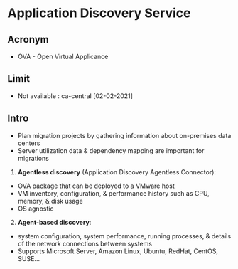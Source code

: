 # Application Discovery Service

## Acronym
* OVA - Open Virtual Applicance

## Limit
* Not available : ca-central [02-02-2021]

## Intro
* Plan migration projects by gathering information about on-premises data centers
* Server utilization data & dependency mapping are important for migrations
1. **Agentless discovery** (Application Discovery Agentless Connector):
  * OVA package that can be deployed to a VMware host
  * VM inventory, configuration, & performance history such as CPU, memory, & disk usage
  * OS agnostic  
2. **Agent-based discovery**:
  * system configuration, system performance, running processes, & details of the network connections between systems
  * Supports Microsoft Server, Amazon Linux, Ubuntu, RedHat, CentOS, SUSE...

